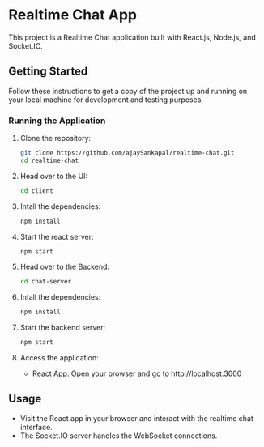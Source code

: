 # Realtime Chat App

This project is a Realtime Chat application built with React.js, Node.js, and Socket.IO.

## Getting Started

Follow these instructions to get a copy of the project up and running on your local machine for development and testing purposes.

### Running the Application

1. Clone the repository:

   ```bash
   git clone https://github.com/ajaySankapal/realtime-chat.git
   cd realtime-chat
   ```

2. Head over to the UI:

   ```bash
   cd client
   ```

3. Intall the dependencies:

   ```bash
   npm install
   ```

4. Start the react server:

   ```bash
   npm start
   ```

5. Head over to the Backend:

   ```bash
   cd chat-server
   ```

6. Intall the dependencies:

   ```bash
   npm install
   ```

7. Start the backend server:

   ```bash
   npm start
   ```

8. Access the application:

   - React App: Open your browser and go to http://localhost:3000

## Usage

- Visit the React app in your browser and interact with the realtime chat interface.
- The Socket.IO server handles the WebSocket connections.
